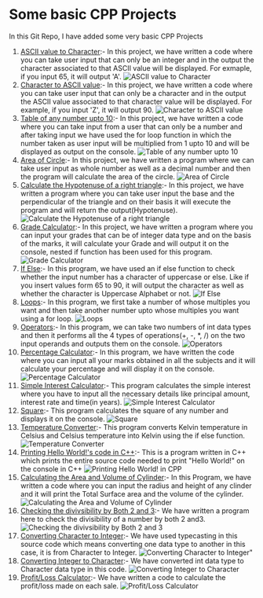 # Some basic CPP Projects  
In this Git Repo, I have added some very basic CPP Projects
1. [ASCII value to Character](https://github.com/vaibhavvaishnav221/Some-basic-CPP-Projects/blob/main/ASCIItoCharacter.cpp "ASCII value to Character"):- In this project, we have written a code where you can take user input that can only be an integer and in the output the character associated to that ASCII value will be displayed. For exmaple, if you input 65, it will output 'A'.
![ASCII value to Character](https://github.com/vaibhavvaishnav221/Some-basic-CPP-Projects/blob/main/Screenshot%20(81).png "ASCII value to Character")
2. [Character to ASCII value](https://github.com/vaibhavvaishnav221/Some-basic-CPP-Projects/blob/main/CharactertoASCII.cpp "Character to ASCII value"):- In this project, we have written a code where you can take user input that can only be a character and in the output the ASCII value associated to that character value will be displayed. For example, if you input 'Z', it will output 90.
![Character to ASCII value](https://github.com/vaibhavvaishnav221/Some-basic-CPP-Projects/blob/main/Screenshot%20(83).png "Character to ASCII value")
3. [Table of any number upto 10](https://github.com/vaibhavvaishnav221/Some-basic-CPP-Projects/blob/main/Tableofanynumberupto10.cpp "Table of any number upto 10"):- In this project, we have written a code where you can take input from a user that can only be a number and after taking input we have used the for loop function in which the number taken as user input will be multiplied from 1 upto 10 and will be displayed as output on the console.
![Table of any number upto 10](https://github.com/vaibhavvaishnav221/Some-basic-CPP-Projects/blob/main/Screenshot%20(91).png "Table of any number upto 10")
4. [Area of Circle](https://github.com/vaibhavvaishnav221/Some-basic-CPP-Projects/blob/main/areaofcircle.cpp "Area of Circle"):- In this project, we have written a program where we can take user input as whole number as well as a decimal number and then the program will calculate the area of the circle.
![Area of Circle](https://github.com/vaibhavvaishnav221/Some-basic-CPP-Projects/blob/main/Screenshot%20(80).png "Area of Circle")
5. [Calculate the Hypotenuse of a right triangle](https://github.com/vaibhavvaishnav221/Some-basic-CPP-Projects/blob/main/calc_hypotenuse_of_right_triangle.cpp "Calculate the Hypotenuse of a right triangle"):- In this project, we have written a program where you can take user input the base and the perpendicular of the triangle and on their basis it will execute the program and will return the output(Hypotenuse).
![Calculate the Hypotenuse of a right triangle](https://github.com/vaibhavvaishnav221/Some-basic-CPP-Projects/blob/main/Screenshot%20(82).png "Calculate the Hypotenuse of a right triangle")
6. [Grade Calculator](https://github.com/vaibhavvaishnav221/Some-basic-CPP-Projects/blob/main/gradecalculator.cpp "Grade Calculator"):- In this project, we have written a program where you can input your grades that can be of integer data type and on the basis of the marks, it will calculate your Grade and will output it on the console, nested if function has been used for this program.
![Grade Calculator](https://github.com/vaibhavvaishnav221/Some-basic-CPP-Projects/blob/main/Screenshot%20(84).png "Grade Calculator")
7. [If Else](https://github.com/vaibhavvaishnav221/Some-basic-CPP-Projects/blob/main/ifelse.cpp "If Else"):- In this program, we have used an if else function to check whether the input number has a character of uppercase or else. Like if you insert values form 65 to 90, it will output the character as well as whether the character is Uppercase Alphabet or not.
![If Else](https://github.com/vaibhavvaishnav221/Some-basic-CPP-Projects/blob/main/Screenshot%20(85).png "If Else")
8. [Loops](https://github.com/vaibhavvaishnav221/Some-basic-CPP-Projects/blob/main/loops.cpp "Loops"):- In this program, we first take a number of whose multiples you want and then take another number upto whose multiples you want using a for loop.
![Loops](https://github.com/vaibhavvaishnav221/Some-basic-CPP-Projects/blob/main/Screenshot%20(86).png "Loops")
9. [Operators](https://github.com/vaibhavvaishnav221/Some-basic-CPP-Projects/blob/main/operators.cpp "Operators"):- In this program, we can take two numbers of int data types and then it performs all the 4 types of operations(+, -, *, /) on the two input operands and outputs them on the console.
![Operators](https://github.com/vaibhavvaishnav221/Some-basic-CPP-Projects/blob/main/Screenshot%20(87).png "Operators")
10. [Percentage Calculator](https://github.com/vaibhavvaishnav221/Some-basic-CPP-Projects/blob/main/percentage.cpp "Percentage Calculator"):- In this program, we have written the code where you can input all your marks obtained in all the subjects and it will calculate your percentage and will display it on the console.
![Percentage Calculator](https://github.com/vaibhavvaishnav221/Some-basic-CPP-Projects/blob/main/Screenshot%20(88).png "Percentage Calculator")
11. [Simple Interest Calculator](https://github.com/vaibhavvaishnav221/Some-basic-CPP-Projects/blob/main/simpleinterest.cpp "Simple Interest"):- This program calculates the simple interest where you have to input all the necessary details like principal amount, interest rate and time(in years).
![Simple Interest Calculator](https://github.com/vaibhavvaishnav221/Some-basic-CPP-Projects/blob/main/Screenshot%20(89).png "Simple Interest Calculator")
12. [Square](https://github.com/vaibhavvaishnav221/Some-basic-CPP-Projects/blob/main/square.cpp "Square"):- This program calculates the square of any number and displays it on the console.
![Square](https://github.com/vaibhavvaishnav221/Some-basic-CPP-Projects/blob/main/Screenshot%20(90).png "Square")
13. [Temperature Converter](https://github.com/vaibhavvaishnav221/Some-basic-CPP-Projects/blob/main/tempconverter.cpp "Temperature Converter"):- This program converts Kelvin temperature in Celsius and Celsius temperature into Kelvin using the if else function.
![Temperature Converter](https://github.com/vaibhavvaishnav221/Some-basic-CPP-Projects/blob/main/Screenshot%20(92).png "Temperature Converter")
14. [Printing Hello World!'s code in C++](https://github.com/vaibhavvaishnav221/Some-basic-CPP-Projects/blob/main/printing_helloworld's_code_in_Cpp.cpp "Printing Hello World!'s code in C++"):- This is a program written in C++ which prints the entire source code needed to print "Hello World!" on the console in C++
![Printing Hello World! in CPP](https://github.com/vaibhavvaishnav221/Some-basic-CPP-Projects/blob/main/Screenshot%20(101).png "Printing Hello World! in CPP")
15. [Calculating the Area and Volume of Cylinder](https://github.com/vaibhavvaishnav221/Some-basic-CPP-Projects/blob/main/calculating_area_and_volume_of_cylinder.cpp "Calculating the Area and Volume of Cylinder"):- In this Program, we have written a code where you can input the radius and height of any clinder and it will print the Total Surface area and the volume of the cylinder.
![Calculating the Area and Volume of Cylinder](https://github.com/vaibhavvaishnav221/Some-basic-CPP-Projects/blob/main/Screenshot%20(102).png "Calculating the Area and Volume of Cylinder")
16. [Checking the divivsibility by Both 2 and 3](https://github.com/vaibhavvaishnav221/Some-basic-CPP-Projects/blob/main/checking_the_divisibility_by_both_2_and_3.cpp "Checking the divivsibility by Both 2 and 3"):- We have written a program here to check the divisibility of a number by both 2 and3.
![Checking the divivsibility by Both 2 and 3](https://github.com/vaibhavvaishnav221/Some-basic-CPP-Projects/blob/main/Screenshot%20(103).png "Checking the divivsibility by Both 2 and 3")
17. [Converting Character to Integer](https://github.com/vaibhavvaishnav221/Some-basic-CPP-Projects/blob/main/converting_character_to_integer.cpp "Converting Character to Integer"):- We have used typecasting in this source code which means converting one data type to another in this case, it is from Character to Integer.
![Converting Character to Integer"](https://github.com/vaibhavvaishnav221/Some-basic-CPP-Projects/blob/main/Screenshot%20(104).png "Converting Character to Integer")
18. [Converting Integer to Character](https://github.com/vaibhavvaishnav221/Some-basic-CPP-Projects/blob/main/converting_integer_to_character.cpp "Converting Integer to Character"):- We have converted int data type to Character data type in this code.
![Converting Integer to Character](https://github.com/vaibhavvaishnav221/Some-basic-CPP-Projects/blob/main/Screenshot%20(105).png "Converting Integer to Character")
19. [Profit/Loss Calculator](https://github.com/vaibhavvaishnav221/Some-basic-CPP-Projects/blob/main/profit_loss_calculator.cpp "Profit/Loss Calculator"):- We have written a code to calculate the profit/loss made on each sale.
![Profit/Loss Calculator](https://github.com/vaibhavvaishnav221/Some-basic-CPP-Projects/blob/main/Screenshot%20(107).png "Profit/Loss Calculator")
